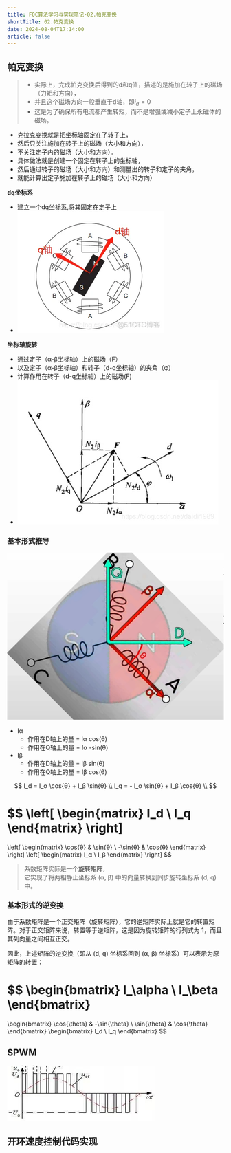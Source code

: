 ```yaml
---
title: FOC算法学习与实现笔记-02.帕克变换
shortTitle: 02.帕克变换
date: 2024-08-04T17:14:00
article: false
---
```


## 帕克变换

> - 实际上，完成帕克变换后得到的d和q值，描述的是施加在转子上的磁场（力矩和方向），  
> - 并且这个磁场方向一般垂直于d轴，即$i_d=0$
> - 这是为了确保所有电流都产生转矩，而不是增强或减小定子上永磁体的磁场。

- 克拉克变换就是把坐标轴固定在了转子上，
- 然后只关注施加在转子上的磁场（大小和方向），
- 不关注定子内的磁场（大小和方向）。
- 具体做法就是创建一个固定在转子上的坐标轴，
- 然后通过转子的磁场（大小和方向）和测量出的转子和定子的夹角，
- 就能计算出定子施加在转子上的磁场（大小和方向）

**dq坐标系**

- 建立一个dq坐标系,将其固定在定子上  
- ![Alt text](assets/images/21143209_664c3fe9802d685567.webp)

**坐标轴旋转**

- 通过定子（α-β坐标轴）上的磁场（F）  
- 以及定子（α-β坐标轴）和转子（d-q坐标轴）的夹角（φ）  
- 计算作用在转子（d-q坐标轴）上的磁场(F)  
- ![Alt text](assets/images/a487b8673e888248f461fe94626a65df.jpeg)

### 基本形式推导

![Alt text](assets/images/image-2.png)

- Iα
  - 作用在D轴上的量 = Iα cos(θ)
  - 作用在Q轴上的量 = Iα -sin(θ)
- Iβ
  - 作用在D轴上的量 = Iβ sin(θ)
  - 作用在Q轴上的量 = Iβ cos(θ)

$$
I_d  = I_α \cos{θ} + I_β \sin{θ} \\
I_q  = - I_α \sin{θ} + I_β \cos{θ} \\
$$

$$
\left[
\begin{matrix}
    I_d \\
    I_q
\end{matrix}
\right]
=
\left[
\begin{matrix}
    \cos{θ} & \sin{θ} \\
    -\sin{θ} & \cos{θ}
\end{matrix}
\right]
\left[
\begin{matrix}
    I_α \\
    I_β
\end{matrix}
\right]
$$

> 系数矩阵实际是一个**旋转矩阵**，  
> 它实现了将两相静止坐标系 (α, β) 中的向量转换到同步旋转坐标系 (d, q) 中。

### 基本形式的逆变换

由于系数矩阵是一个正交矩阵（旋转矩阵），它的逆矩阵实际上就是它的转置矩阵。对于正交矩阵来说，转置等于逆矩阵，这是因为旋转矩阵的行列式为 1，而且其列向量之间相互正交。

因此，上述矩阵的逆变换（即从 (d, q) 坐标系回到 (α, β) 坐标系）可以表示为原矩阵的转置：

$$
\begin{bmatrix}
I_\alpha \\
I_\beta
\end{bmatrix}
=
\begin{bmatrix}
\cos{\theta} & -\sin{\theta} \\
\sin{\theta} & \cos{\theta}
\end{bmatrix}
\begin{bmatrix}
I_d \\
I_q
\end{bmatrix}
$$

## SPWM

![Alt text](assets/images/image.png)

## 开环速度控制代码实现
